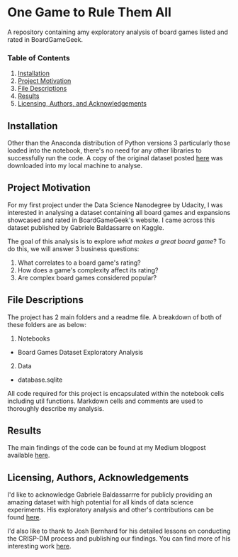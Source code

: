 # One Game to Rule Them All 
A repository containing amy exploratory analysis of board games listed and rated in BoardGameGeek.

### Table of Contents

1. [Installation](#installation)
2. [Project Motivation](#motivation)
3. [File Descriptions](#files)
4. [Results](#results)
5. [Licensing, Authors, and Acknowledgements](#licensing)

## Installation <a name="installation"></a>

Other than the Anaconda distribution of Python versions 3 particularly those loaded into the notebook, there's no need for any other libraries to successfully run the code. A copy of the original dataset posted [here](https://www.kaggle.com/gabrio/board-games-dataset) was downloaded into my local machine to analyse. 

## Project Motivation<a name="motivation"></a>

For my first project under the Data Science Nanodegree by Udacity, I was interested in analysing a dataset containing all board games and expansions showcased and rated in BoardGameGeek's website. I came across this dataset published by Gabriele Baldassarre on Kaggle.

The goal of this analysis is to explore *what makes a great board game*? To do this, we will answer 3 business questions:

1. What correlates to a board game's rating?
2. How does a game's complexity affect its rating?
4. Are complex board games considered popular?

## File Descriptions <a name="files"></a>

The project has 2 main folders and a readme file. A breakdown of both of these folders are as below:

1. Notebooks
  - Board Games Dataset Exploratory Analysis
2. Data
  - database.sqlite
    
All code required for this project is encapsulated within the notebook cells including util functions. Markdown cells and comments are used to thoroughly describe my analysis.

## Results<a name="results"></a>

The main findings of the code can be found at my Medium blogpost available [here](https://mitraganeson.medium.com/one-game-to-rule-them-all-d3bd1049148d).

## Licensing, Authors, Acknowledgements<a name="licensing"></a>

I'd like to acknowledge Gabriele Baldassarrre for publicly providing an amazing dataset with high potential for all kinds of data science experiments. His exploratory analysis and other's contributions can be found [here](https://www.kaggle.com/gabrio/board-games-dataset/code).

I'd also like to thank to Josh Bernhard for his detailed lessons on conducting the CRISP-DM process and publishing our findings. You can find more of his interesting work [here](https://medium.com/@josh_2774).
